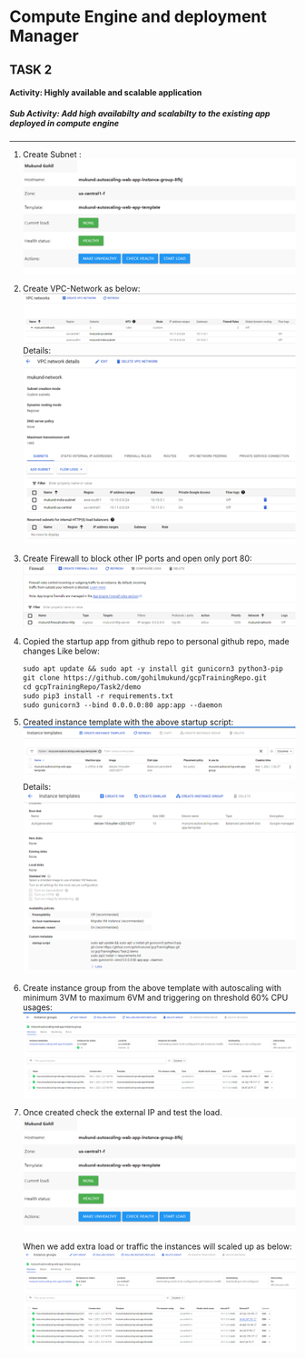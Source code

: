# Compute Engine and deployment Manager

## TASK 2

#### Activity: Highly available and scalable application

##### Sub Activity: Add high availabilty and scalabilty to the existing app deployed in compute engine
---

1. Create Subnet :
    ![alt text][Subnet]


2. Create VPC-Network as below:
    ![alt text][VPCNetwork]
    Details:
    ![alt text][VPCNetworkDetails]

3. Create Firewall to block other IP ports and open only port 80:
    ![alt text][Firewall]

4. Copied the startup app from github repo to personal github repo, made changes Like below:
    ```shell
    sudo apt update && sudo apt -y install git gunicorn3 python3-pip
    git clone https://github.com/gohilmukund/gcpTrainingRepo.git
    cd gcpTrainingRepo/Task2/demo
    sudo pip3 install -r requirements.txt
    sudo gunicorn3 --bind 0.0.0.0:80 app:app --daemon
    ```

5. Created instance template with the above startup script:
    ![alt text][InstanceTemplate]
    Details:
    ![alt text][InstanceTemplateDetails]

6. Create instance group from the above template with autoscaling with minimum 3VM to maximum 6VM and triggering on threshold 60% CPU usages:
    ![alt text][InstanceGroup]


7. Once created check the external IP and test the load.
    ![alt text][ExternalIP]

    When we add extra load or traffic the instances will scaled up as below:
    ![alt text][InstanceGroupScaledUp]






[ExternalIP]: https://github.com/gohilmukund/gcpTrainingRepo/blob/main/Task2/pics/Instance%20External%20Link%20site.png?raw=true "ExternalIP"

[Firewall]: https://github.com/gohilmukund/gcpTrainingRepo/blob/main/Task2/pics/firewall.png?raw=true "Firewall"

[InstanceGroup]: https://github.com/gohilmukund/gcpTrainingRepo/blob/main/Task2/pics/Instance%20Group.png?raw=true "InstanceGroup"

[InstanceGroupScaledUp]: https://github.com/gohilmukund/gcpTrainingRepo/blob/main/Task2/pics/Instance%20Group%20Scalled%20up.png?raw=true "InstanceGroupScaledUp"

[InstanceTemplate]: https://github.com/gohilmukund/gcpTrainingRepo/blob/main/Task2/pics/Instance%20Template.png?raw=true "InstanceTemplate"

[InstanceTemplateDetails]: https://github.com/gohilmukund/gcpTrainingRepo/blob/main/Task2/pics/Instance%20Template%20Details.png?raw=true "InstanceTemplateDetails"

[VPCNetwork]: https://github.com/gohilmukund/gcpTrainingRepo/blob/main/Task2/pics/VPC%20network.png?raw=true "VPCNetwork"

[VPCNetworkDetails]: https://github.com/gohilmukund/gcpTrainingRepo/blob/main/Task2/pics/VPC%20network%20details.png?raw=true "VPCNetworkDetails"

[Subnet]: https://github.com/gohilmukund/gcpTrainingRepo/blob/main/Task2/pics/Instance%20External%20Link%20site.png?raw=true "Subnet"